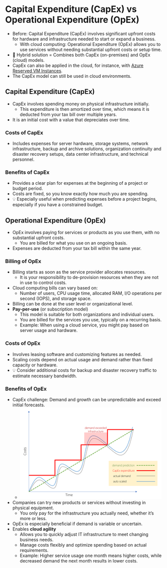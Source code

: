# Capital Expenditure (CapEx) vs Operational Expenditure (OpEx)

- Before: Capital Expenditure (CapEx) involves significant upfront costs for hardware and infrastructure needed to start or expand a business.
  - With cloud computing: Operational Expenditure (OpEx) allows you to use services without needing substantial upfront costs or setup time.
- 📝 Hybrid solution = Combines both CapEx (on-premises) and OpEx (cloud) models.
- CapEx can also be applied in the cloud, for instance, with [Azure Reserved VM Instances](https://azure.microsoft.com/en-us/pricing/reserved-vm-instances/).
- The CapEx model can still be used in cloud environments.

## Capital Expenditure (CapEx)

- CapEx involves spending money on physical infrastructure initially.
  - This expenditure is then amortized over time, which means it is deducted from your tax bill over multiple years.
- It is an initial cost with a value that depreciates over time.

### Costs of CapEx

- Includes expenses for server hardware, storage systems, network infrastructure, backup and archive solutions, organization continuity and disaster recovery setups, data center infrastructure, and technical personnel.

### Benefits of CapEx

- Provides a clear plan for expenses at the beginning of a project or budget period.
- Costs are fixed, so you know exactly how much you are spending.
- 💡 Especially useful when predicting expenses before a project begins, especially if you have a constrained budget.

## Operational Expenditure (OpEx)

- OpEx involves paying for services or products as you use them, with no substantial upfront costs.
  - You are billed for what you use on an ongoing basis.
- Expenses are deducted from your tax bill within the same year.

### Billing of OpEx

- Billing starts as soon as the service provider allocates resources.
  - It is your responsibility to de-provision resources when they are not in use to control costs.
- Cloud computing bills can vary based on:
  - Number of users, CPU usage time, allocated RAM, I/O operations per second (IOPS), and storage space.
- Billing can be done at the user level or organizational level.
- **Pay-per-use** (or subscription model)
  - This model is suitable for both organizations and individual users.
  - You are billed for the services you use, typically on a recurring basis.
  - Example: When using a cloud service, you might pay based on server usage and hardware.

### Costs of OpEx

- Involves leasing software and customizing features as needed.
- Scaling costs depend on actual usage and demand rather than fixed capacity or hardware.
- 💡 Consider additional costs for backup and disaster recovery traffic to estimate necessary bandwidth.

### Benefits of OpEx

- CapEx challenge: Demand and growth can be unpredictable and exceed initial forecasts.
  - ![CapEx demand & growth](./img/capex-demand-and-growth.png)
- Companies can try new products or services without investing in physical equipment.
  - You only pay for the infrastructure you actually need, whether it’s more or less.
- OpEx is especially beneficial if demand is variable or uncertain.
- Enables **cloud agility**
  - Allows you to quickly adjust IT infrastructure to meet changing business needs.
  - Manage costs flexibly and optimize spending based on actual requirements.
  - Example: Higher service usage one month means higher costs, while decreased demand the next month results in lower costs.
